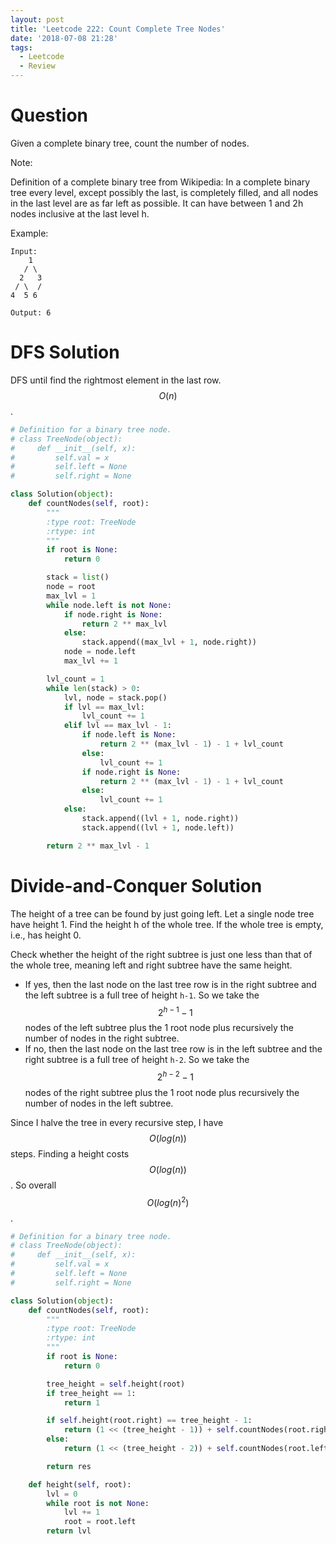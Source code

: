 ```yaml
---
layout: post
title: 'Leetcode 222: Count Complete Tree Nodes'
date: '2018-07-08 21:28'
tags:
  - Leetcode
  - Review
---
```


# Question
Given a complete binary tree, count the number of nodes.

Note:

Definition of a complete binary tree from Wikipedia:
In a complete binary tree every level, except possibly the last, is completely filled, and all nodes in the last level are as far left as possible. It can have between 1 and 2h nodes inclusive at the last level h.

Example:

```
Input:
    1
   / \
  2   3
 / \  /
4  5 6

Output: 6
```

# DFS Solution
DFS until find the rightmost element in the last row. $$O(n)$$.
```python
# Definition for a binary tree node.
# class TreeNode(object):
#     def __init__(self, x):
#         self.val = x
#         self.left = None
#         self.right = None

class Solution(object):
    def countNodes(self, root):
        """
        :type root: TreeNode
        :rtype: int
        """
        if root is None:
            return 0

        stack = list()
        node = root
        max_lvl = 1
        while node.left is not None:
            if node.right is None:
                return 2 ** max_lvl
            else:
                stack.append((max_lvl + 1, node.right))
            node = node.left
            max_lvl += 1

        lvl_count = 1
        while len(stack) > 0:
            lvl, node = stack.pop()
            if lvl == max_lvl:
                lvl_count += 1
            elif lvl == max_lvl - 1:
                if node.left is None:
                    return 2 ** (max_lvl - 1) - 1 + lvl_count
                else:
                    lvl_count += 1
                if node.right is None:
                    return 2 ** (max_lvl - 1) - 1 + lvl_count
                else:
                    lvl_count += 1
            else:
                stack.append((lvl + 1, node.right))
                stack.append((lvl + 1, node.left))

        return 2 ** max_lvl - 1
```

# Divide-and-Conquer Solution

The height of a tree can be found by just going left. Let a single node tree have height 1. Find the height h of the whole tree. If the whole tree is empty, i.e., has height 0.

Check whether the height of the right subtree is just one less than that of the whole tree, meaning left and right subtree have the same height.

* If yes, then the last node on the last tree row is in the right subtree and the left subtree is a full tree of height `h-1`. So we take the $$2^{h-1}-1$$ nodes of the left subtree plus the 1 root node plus recursively the number of nodes in the right subtree.
* If no, then the last node on the last tree row is in the left subtree and the right subtree is a full tree of height `h-2`. So we take the $$2^{h-2}-1$$ nodes of the right subtree plus the 1 root node plus recursively the number of nodes in the left subtree.

Since I halve the tree in every recursive step, I have $$O(log(n))$$ steps. Finding a height costs $$O(log(n))$$. So overall $$O(log(n)^2)$$.

```python
# Definition for a binary tree node.
# class TreeNode(object):
#     def __init__(self, x):
#         self.val = x
#         self.left = None
#         self.right = None

class Solution(object):
    def countNodes(self, root):
        """
        :type root: TreeNode
        :rtype: int
        """
        if root is None:
            return 0

        tree_height = self.height(root)
        if tree_height == 1:
            return 1

        if self.height(root.right) == tree_height - 1:
            return (1 << (tree_height - 1)) + self.countNodes(root.right)
        else:
            return (1 << (tree_height - 2)) + self.countNodes(root.left)

        return res

    def height(self, root):
        lvl = 0
        while root is not None:
            lvl += 1
            root = root.left
        return lvl
```
